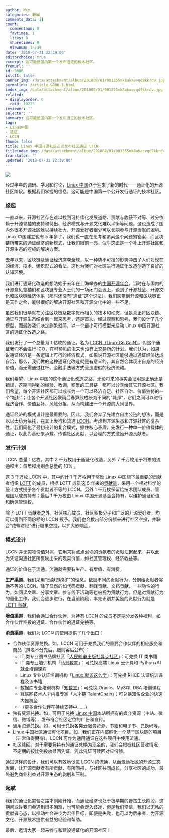 ```yaml
---
author: Wxy
categories: 新闻
comments_data: []
count:
  commentnum: 0
  favtimes: 1
  likes: 0
  sharetimes: 0
  viewnum: 15739
date: '2018-07-31 22:39:00'
editorchoice: true
excerpt: 这可能是国内第一个发布通证的技术社区。
fromurl: ''
id: 9886
islctt: false
banner_img: /data/attachment/album/201808/01/001355mk8akaevqd9kkrdv.jpg
permalink: /article-9886-1.html
index_img: /data/attachment/album/201808/01/001355mk8akaevqd9kkrdv.jpg
related:
- displayorder: 0
  raid: 10225
reviewer: ''
selector: ''
summary: 这可能是国内第一个发布通证的技术社区。
tags:
- Linux中国
- 通证
- LCCN
thumb: false
title: Linux 中国开源社区正式发布社区通证 LCCN
titleindex_img: /data/attachment/album/201808/01/001355mk8akaevqd9kkrdv.jpg
translator: ''
updated: '2018-07-31 22:39:00'
---
```


![](/data/attachment/album/201808/01/001355mk8akaevqd9kkrdv.jpg)


经过半年的调研、学习和讨论，[Linux 中国](https://linux.cn/)终于迎来了新的时代——通证化的开源社区阶段。根据我们掌握的信息，这可能是中国第一个公开发行通证的技术社区。


### 缘起


一直以来，开源社区存在难以找到可持续化发展道路、贡献与收获不对等、过分依赖于开源领袖的支持和付出、经济模式与开源文化难以平衡等问题。这也造成了国内外很多开源社区难以持续壮大，开源爱好者很少可以长期参与开源贡献的困境。Linux 中国建立也有 5 年多了，我们也一直在思考和追索这个问题的答案，而区块链所带来的通证经济的新模式，让我们眼前一亮，似乎这正是一个补上开源社区和开源生态的短板的解决方案。


去年以来，区块链及通证经济席卷全球，以一种势不可挡的形势冲击了人们对现在的经济、技术、组织形式的看法。这也为我们对社区进行通证化改造创造了良好的认知环境。


我们进行通证化改造的想法始于去年在上海举办的[中国开源年会](http://www.huodongxing.com/go/coscon17)，当时在与国内的开源意见领袖们和区块链专业人士们的一场闭门会议上，谈到了开源社区、开源文化和区块链经济体系（那时还没有“通证”这个说法），我们感觉到开源和区块链正是天作之合，能够很好的解决开源社区和开源文化中的一些不足。


虽然我们很早就在关注区块链及数字货币相关的技术和动态，但是真正将区块链、通证与开源生态结合到一起来思考，还是首次。经过观察和思考，我们设计了几个模型，而最终我们决定删繁就简，以一个最小可行模型来启动 Linux 中国开源社区的通证化改造之路。


我们发行了一个总量为 1 亿枚的通证，名为 [LCCN（Linux.Cn CoiN）](https://etherscan.io/address/0x8f4f3b3c3a900d10e9cf74c30e16f5958d8fd339)。对这个通证我们不会进行 ICO，在可预见的未来也没有上交易所的计划。我们认为，如果说通证经济是一条逻辑上可行的经济模式，如果说开源社区能够通过通证经济达成自洽，那么，我们做的这种通证化改造就是有意义的，其自然会体现出自身的经济价值，而无需通过杠杆、金融手法等方式营造虚假的经济流动。


我们希望，Linux 中国的这个通证化改造之路，无论将来的事实会证明是正确还是错误，这期间得到的经验、教训，积累的工具链，都可以分享给其它开源社区。我们希望，每个开源社区都可以成长为一个可以经济自足、社区自治、价值独特的一个“城邦”；让各个开源社区像雨后春笋般成长为不同的“城邦”，它们之间可以进行经济合作、价值互补、风险分担，从而构建出一个开源的大同世界。


通证经济的模式设计是最重要的，因此，我们舍弃了先建立自主公链的想法，而是以以太坊为依托，在其上发行和流通 [LCCN](https://etherscan.io/address/0x8f4f3b3c3a900d10e9cf74c30e16f5958d8fd339)。考虑到开源生态和开源社区的复杂性，我们简化了最初设计的复合模式，抓住核心矛盾，先发行一种单一价值载体的通证，以此为基础来承载、传输社区贡献，以合理的方式激励开源贡献者。


### 发行计划


LCCN 总量 1 亿枚，其中 3 千万枚用于通证化改造，另外 7 千万枚用于将来的流通释出：每年释出剩余总量的 10% 。


这 3 千万枚 LCCN 中，其中约计 1 千万枚用于奖励 Linux 中国旗下最重要的贡献者组织 [LCTT](https://linux.cn/lctt/) 的成员，根据 LCTT 成员这 5 年来的[贡献量](https://linux.cn/lctt-list/)，采用一个相对科学的统计方式授予各个贡献者不等的 LCCN。另外 1 千万枚保留给技术团队成员、管理团队成员持有；最后 1 千万枚由 Linux 中国开源基金会持有，以维护通证价值和确保管理权。


除了 LCTT 贡献者之外，社区核心成员、社区积极分子和广泛的开源爱好者，均可以得到不同份额的 LCCN 授予。我们也会拨出部分份额来进行社区空投，并联合“陀螺财经”进行糖果空投，以扩大影响面。


### 模式设计


LCCN 并无实物价值对照，它用来将点点滴滴的贡献者的贡献汇聚起来，并以此为凭证沟通社区所反映出来的现实价值，如社区管理权、经济收益等。


通证的价值在于流通，流通就需要有生产、有增值、有消费。


**生产渠道**。我们采用“贡献即挖矿”的理念，依据不同的贡献行为，分别给贡献者奖励不等的 LCCN。除了显然的如代码贡献、翻译贡献、文档贡献，一些隐性的行为，如阅读文章、分享文章、参与线下活动等也被视为贡献行为。但是对贡献行为的量化工作，我们会逐步进行，在当前阶段，率先识别并奖励的贡献行为就是 [LCTT 贡献](https://linux.cn/lctt-list/)。


**增值渠道**，我们会通过合作伙伴，为持有 LCCN 的成员不定期分发各种福利，如合作伙伴空投的通证、合作伙伴的通证兑换等。


**消费渠道**，我们为 LCCN 的使用提供了几个出口：


* 合作伙伴资源兑换。如，LCCN 可用于兑换我们的重要合作伙伴的相应服务和商品（排名不分先后，细则容后公布）：
	+ IT 类专业图书品牌社区「[人民邮电出版社异步社区](https://www.epubit.com/)」：可兑换 IT 类书籍
	+ IT 类专业培训机构「[马哥教育](http://www.magedu.com/)」：可兑换高端 Linux 云计算和 Python+AI 就业培训课程
	+ Linux 专业认证培训机构「[Linux 就该这么学](https://www.linuxprobe.com/)」：可兑换 RHCE 认证培训课程及该书籍
	+ 数据库专业培训机构「[知数堂](http://zhishutang.com/)」：可兑换 Oracle、MySQL DBA 培训课程
	+ 互联网技术人才内推专家「人才链 TalentChain」：可兑换知名企业的快速内推机会
	+ （更多合作伙伴在持续支持中……）
* 独有资源兑换。如，可用于兑换 [Linux 中国](https://linux.cn/)本站所拥有的媒介资源（主站、微信、微博等），发布符合社区定位的广告和宣传。
* 通用资源兑换。如，可用于兑换各类云服务资源、书籍和电子书、兑换码等。
* Linux 中国社区通证孵化项目。如，我们正在内部孵化一个基于区块链的项目（非常值得期待），LCCN 可作为通用通证在这些项目中使用流通。
* 社区赎回。对于需要将持有的通证兑换为现金的，我们会根据社区营收情况，不定期的按比例投放赎回凭证，凭此凭证可赎回对应份额。


通过这样的设计，我们可以有效地促进 LCCN 的流通，从而激励社区的开源生态发展，让开源贡献者有所贡献、有所回报，与社区共同成长，分享社区的成功，最终避免商业利益对开源生态的剥削和压制。


### 起航


我们的通证化实验之路才刚刚开始，而通证经济也处于极早期的野蛮生长阶段，这期间或许我们会遇到很多困难，也可能会走入歧途，但是我们坚信，我们以无私的贡献者心态，以推动社会进步为宏伟目标，即便是失败，也可以为后来者，为开源文化、开源技术提供有益的经验和帮助。


最后，邀请大家一起来参与和建设通证化的开源社区！